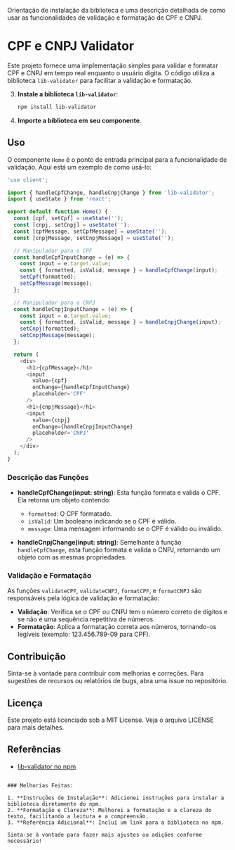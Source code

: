 Orientação de instalação da biblioteca e uma descrição detalhada de como usar as funcionalidades de validação e formatação de CPF e CNPJ.

# CPF e CNPJ Validator

Este projeto fornece uma implementação simples para validar e formatar CPF e CNPJ em tempo real enquanto o usuário digita. O código utiliza a biblioteca `lib-validator` para facilitar a validação e formatação.

3. **Instale a biblioteca `lib-validator`**:
   ```bash
   npm install lib-validator
   ```

4. **Importe a biblioteca em seu componente**.

## Uso

O componente `Home` é o ponto de entrada principal para a funcionalidade de validação. Aqui está um exemplo de como usá-lo:

```javascript
'use client';

import { handleCpfChange, handleCnpjChange } from 'lib-validator';
import { useState } from 'react';

export default function Home() {
  const [cpf, setCpf] = useState('');
  const [cnpj, setCnpj] = useState('');
  const [cpfMessage, setCpfMessage] = useState('');
  const [cnpjMessage, setCnpjMessage] = useState('');

  // Manipulador para o CPF
  const handleCpfInputChange = (e) => {
    const input = e.target.value;
    const { formatted, isValid, message } = handleCpfChange(input);
    setCpf(formatted);
    setCpfMessage(message);
  };

  // Manipulador para o CNPJ
  const handleCnpjInputChange = (e) => {
    const input = e.target.value;
    const { formatted, isValid, message } = handleCnpjChange(input);
    setCnpj(formatted);
    setCnpjMessage(message);
  };

  return (
    <div>
      <h1>{cpfMessage}</h1>
      <input 
        value={cpf} 
        onChange={handleCpfInputChange}
        placeholder='CPF'
      />
      <h1>{cnpjMessage}</h1>
      <input 
        value={cnpj} 
        onChange={handleCnpjInputChange}
        placeholder='CNPJ'
      />
    </div>
  );
}
```

### Descrição das Funções

- **handleCpfChange(input: string)**: Esta função formata e valida o CPF. Ela retorna um objeto contendo:
  - `formatted`: O CPF formatado.
  - `isValid`: Um booleano indicando se o CPF é válido.
  - `message`: Uma mensagem informando se o CPF é válido ou inválido.

- **handleCnpjChange(input: string)**: Semelhante à função `handleCpfChange`, esta função formata e valida o CNPJ, retornando um objeto com as mesmas propriedades.

### Validação e Formatação

As funções `validateCPF`, `validateCNPJ`, `formatCPF`, e `formatCNPJ` são responsáveis pela lógica de validação e formatação:

- **Validação**: Verifica se o CPF ou CNPJ tem o número correto de dígitos e se não é uma sequência repetitiva de números.
- **Formatação**: Aplica a formatação correta aos números, tornando-os legíveis (exemplo: 123.456.789-09 para CPF).

## Contribuição

Sinta-se à vontade para contribuir com melhorias e correções. Para sugestões de recursos ou relatórios de bugs, abra uma issue no repositório.

## Licença

Este projeto está licenciado sob a MIT License. Veja o arquivo LICENSE para mais detalhes.

## Referências

- [lib-validator no npm](https://www.npmjs.com/package/lib-validator)
```

### Melhorias Feitas:

1. **Instruções de Instalação**: Adicionei instruções para instalar a biblioteca diretamente do npm.
2. **Formatação e Clareza**: Melhorei a formatação e a clareza do texto, facilitando a leitura e a compreensão.
3. **Referência Adicional**: Incluí um link para a biblioteca no npm.

Sinta-se à vontade para fazer mais ajustes ou adições conforme necessário!
